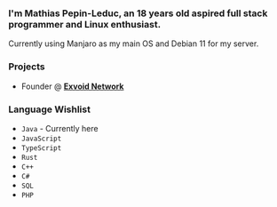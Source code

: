 ### I'm Mathias Pepin-Leduc, an 18 years old aspired full stack programmer and Linux enthusiast.

Currently using Manjaro as my main OS and Debian 11 for my server.

### Projects
- Founder @ **[Exvoid Network](https://github.com/ExvoidNet)**

### Language Wishlist
- `Java` - Currently here
- `JavaScript`
- `TypeScript`
- `Rust`
- `C++`
- `C#`
- `SQL`
- `PHP`
